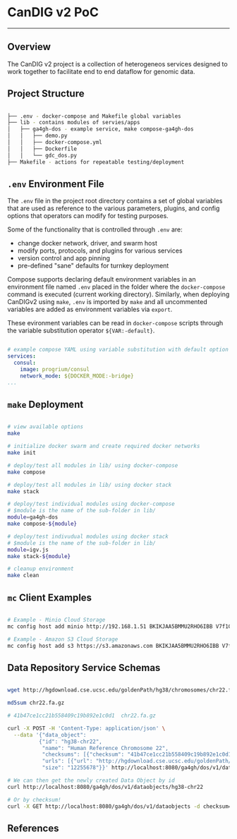 # CanDIG v2 PoC
- - -

## Overview

The CanDIG v2 project is a collection of heterogeneos services designed to work together to facilitate end to end
dataflow for genomic data. 

## Project Structure

```bash

├── .env - docker-compose and Makefile global variables
├── lib - contains modules of servies/apps
│   ├── ga4gh-dos - example service, make compose-ga4gh-dos
│   │   ├── demo.py
│   │   ├── docker-compose.yml
│   │   ├── Dockerfile
│   │   └── gdc_dos.py
├── Makefile - actions for repeatable testing/deployment

```

## `.env` Environment File

The `.env` file in the project root directory contains a set of global variables that are used as reference to
the various parameters, plugins, and config options that operators can modify for testing purposes.

Some of the functionality that is controlled through `.env` are:
  * change docker network, driver, and swarm host
  * modify ports, protocols, and plugins for various services
  * version control and app pinning
  * pre-defined "sane" defaults for turnkey deployment

Compose supports declaring default environment variables in an environment file named `.env` placed in the folder
where the `docker-compose` command is executed (current working directory). Similarly, when deploying CanDIGv2 
using `make`, `.env` is imported by `make` and all uncommented variables are added as environment variables via 
`export`.

These evironment variables can be read in `docker-compose` scripts through the variable substitution operator
`${VAR:-default}`. 

```yaml

# example compose YAML using variable substitution with default option
services:
  consul:
    image: progrium/consul
    network_mode: ${DOCKER_MODE:-bridge}
...

```
## `make` Deployment

```bash

# view available options
make

# initialize docker swarm and create required docker networks
make init

# deploy/test all modules in lib/ using docker-compose
make compose

# deploy/test all modules in lib/ using docker stack
make stack

# deploy/test individual modules using docker-compose
# $module is the name of the sub-folder in lib/
module=ga4gh-dos
make compose-${module}

# deploy/test indivudual modules using docker stack
# $module is the name of the sub-folder in lib/
module=igv.js
make stack-${module}

# cleanup environment
make clean

``` 

## `mc` Client Examples

```bash

# Example - Minio Cloud Storage
mc config host add minio http://192.168.1.51 BKIKJAA5BMMU2RHO6IBB V7f1CwQqAcwo80UEIJEjc5gVQUSSx5ohQ9GSrr12

# Example - Amazon S3 Cloud Storage
mc config host add s3 https://s3.amazonaws.com BKIKJAA5BMMU2RHO6IBB V7f1CwQqAcwo80UEIJEjc5gVQUSSx5ohQ9GSrr12

```

## Data Repository Service Schemas

```bash

wget http://hgdownload.cse.ucsc.edu/goldenPath/hg38/chromosomes/chr22.fa.gz

md5sum chr22.fa.gz

# 41b47ce1cc21b558409c19b892e1c0d1  chr22.fa.gz

curl -X POST -H 'Content-Type: application/json' \
  --data '{"data_object":
          {"id": "hg38-chr22",
           "name": "Human Reference Chromosome 22",
           "checksums": [{"checksum": "41b47ce1cc21b558409c19b892e1c0d1", "type": "md5"}],
           "urls": [{"url": "http://hgdownload.cse.ucsc.edu/goldenPath/hg38/chromosomes/chr22.fa.gz"}],
           "size": "12255678"}}' http://localhost:8080/ga4gh/dos/v1/dataobjects

# We can then get the newly created Data Object by id
curl http://localhost:8080/ga4gh/dos/v1/dataobjects/hg38-chr22

# Or by checksum!
curl -X GET http://localhost:8080/ga4gh/dos/v1/dataobjects -d checksum=41b47ce1cc21b558409c19b892e1c0d1

```
## References

[Minio Client Quickstart]: (https://docs.minio.io/docs/minio-client-quickstart-guide#add-a-cloud-storage-service)
[GA4GH DRS Schemas]: (https://github.com/ga4gh/data-repository-service-schemas)
[GA4GH DOS Server Quickstart]: (https://data-object-service.readthedocs.io/en/latest/quickstart.html)

